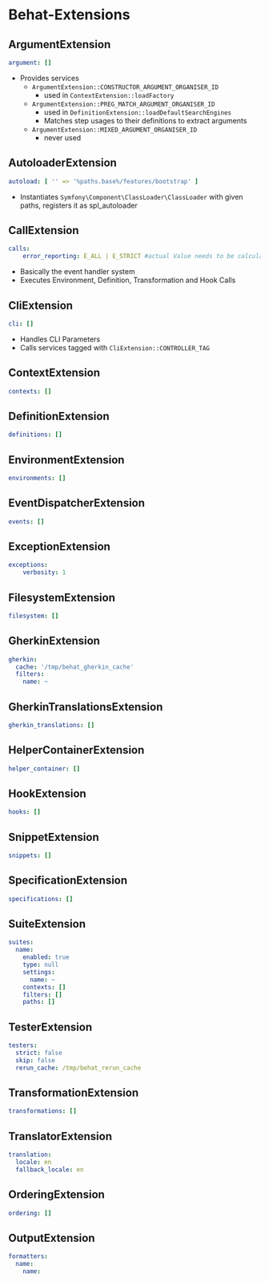 Behat-Extensions
================

## ArgumentExtension ##

```yaml
argument: []
```

* Provides services
  * `ArgumentExtension::CONSTRUCTOR_ARGUMENT_ORGANISER_ID` 
    * used in `ContextExtension::loadFactory`
  * `ArgumentExtension::PREG_MATCH_ARGUMENT_ORGANISER_ID` 
    * used in `DefinitionExtension::loadDefaultSearchEngines`
    * Matches step usages to their definitions to extract arguments
  * `ArgumentExtension::MIXED_ARGUMENT_ORGANISER_ID` 
    * never used

## AutoloaderExtension ##

```yaml
autoload: [ '' => '%paths.base%/features/bootstrap' ]
```

* Instantiates `Symfony\Component\ClassLoader\ClassLoader` with given paths, registers it as spl_autoloader

## CallExtension ##

```yaml
calls: 
    error_reporting: E_ALL | E_STRICT #actual Value needs to be calculated as integer
```

* Basically the event handler system
* Executes Environment, Definition, Transformation and Hook Calls

## CliExtension ##

```yaml
cli: []
```

* Handles CLI Parameters
* Calls services tagged with `CliExtension::CONTROLLER_TAG`

## ContextExtension ##

```yaml
contexts: []
```

## DefinitionExtension ##

```yaml
definitions: []
```

## EnvironmentExtension ##

```yaml
environments: []
```

## EventDispatcherExtension ##

```yaml
events: []
```

## ExceptionExtension ##

```yaml
exceptions:
    verbosity: 1
```

## FilesystemExtension ##

```yaml
filesystem: []
```

## GherkinExtension ##

```yaml
gherkin:
  cache: '/tmp/behat_gherkin_cache'
  filters:
    name: ~
```

## GherkinTranslationsExtension ##

```yaml
gherkin_translations: []
```

## HelperContainerExtension ##

```yaml
helper_container: []
```

## HookExtension ##

```yaml
hooks: []
```

## SnippetExtension ##

```yaml
snippets: []
```

## SpecificationExtension ##

```yaml
specifications: []
```

## SuiteExtension ##

```yaml
suites:
  name:
    enabled: true
    type: null
    settings:
      name: ~
    contexts: []
    filters: []
    paths: []
```

## TesterExtension ##

```yaml
testers:
  strict: false
  skip: false
  rerun_cache: /tmp/behat_rerun_cache
```

## TransformationExtension ##

```yaml
transformations: []
```

## TranslatorExtension ##

```yaml
translation:
  locale: en
  fallback_locale: en
```

## OrderingExtension ##

```yaml
ordering: []
```

## OutputExtension ##

```yaml
formatters:
  name:
    name:
```
